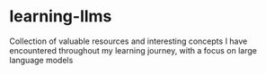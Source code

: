 # learning-llms
Collection of valuable resources and interesting concepts I have encountered throughout my learning journey, with a focus on large language models
